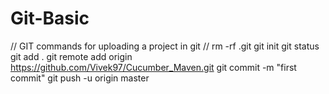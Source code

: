 # Git-Basic
// GIT commands for uploading a project in git  //
    rm -rf .git
    git init
    git status
    git add .
    git remote add origin https://github.com/Vivek97/Cucumber_Maven.git
    git commit -m "first commit"
    git push -u origin master
